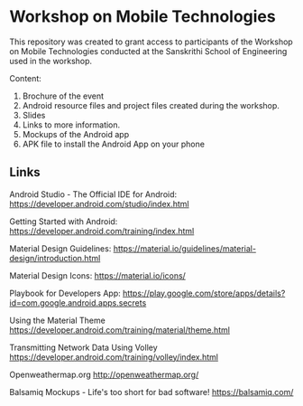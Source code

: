 # Workshop on Mobile Technologies

This repository was created to grant access to participants of the Workshop on Mobile Technologies conducted at the Sanskrithi School of Engineering used in the workshop.

Content:

1. Brochure of the event
2. Android resource files and project files created during the workshop.
3. Slides
4. Links to more information.
5. Mockups of the Android app
6. APK file to install the Android App on your phone

## Links

Android Studio - The Official IDE for Android:
https://developer.android.com/studio/index.html

Getting Started with Android:
https://developer.android.com/training/index.html

Material Design Guidelines:
https://material.io/guidelines/material-design/introduction.html

Material Design Icons:
https://material.io/icons/

Playbook for Developers App:
https://play.google.com/store/apps/details?id=com.google.android.apps.secrets

Using the Material Theme
https://developer.android.com/training/material/theme.html

Transmitting Network Data Using Volley
https://developer.android.com/training/volley/index.html

Openweathermap.org
http://openweathermap.org/

Balsamiq Mockups - Life's too short for bad software!
https://balsamiq.com/

